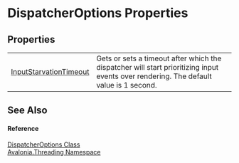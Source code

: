 # DispatcherOptions Properties




## Properties
<table>
<tr>
<td><a href="P_Avalonia_Threading_DispatcherOptions_InputStarvationTimeout">InputStarvationTimeout</a></td>
<td>Gets or sets a timeout after which the dispatcher will start prioritizing input events over rendering. The default value is 1 second.</td>
</tr>
</table>

## See Also


#### Reference
<a href="T_Avalonia_Threading_DispatcherOptions">DispatcherOptions Class</a>  
<a href="N_Avalonia_Threading">Avalonia.Threading Namespace</a>  
